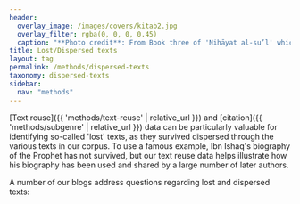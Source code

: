 ```yaml
---
header:
  overlay_image: /images/covers/kitab2.jpg
  overlay_filter: rgba(0, 0, 0, 0.45)
  caption: "**Photo credit**: From Book three of 'Nihāyat al-su’l' which gives instructions on using lances. Dated 773/1371 (Add. MS. 18866, f. 113r)"
title: Lost/Dispersed texts
layout: tag
permalink: /methods/dispersed-texts
taxonomy: dispersed-texts
sidebar:
  nav: "methods"
---
```


[Text reuse]({{ 'methods/text-reuse' | relative_url }}) and [citation]({{ 'methods/subgenre' | relative_url }}) data can be particularly valuable for identifying so-called 'lost' texts, as they survived dispersed through the various texts in our corpus. To use a famous example, Ibn Ishaq's biography of the Prophet has not survived, but our text reuse data helps illustrate how his biography has been used and shared by a large number of later authors.

A number of our blogs address questions regarding lost and dispersed texts: 